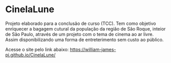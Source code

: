 # CinelaLune
Projeto elaborado para a conclusão de curso (TCC). Tem como objetivo enriquecer a bagagem cutural da população da região de São Roque, inteior de São Paulo, através de um projeto com o tema de cinema ao ar livre. Assim disponibilizando uma forma de entreterimento sem custo ao público.

Acesse o site pelo link abaixo:
https://william-james-pj.github.io/CinelaLune/
